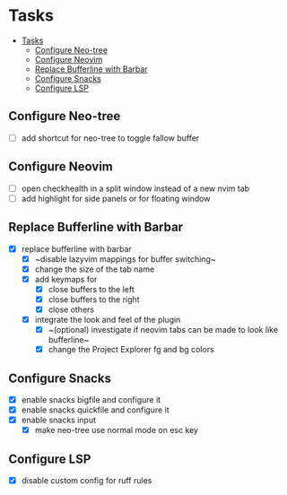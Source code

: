 # Tasks

<!--toc:start-->

- [Tasks](#tasks)
  - [Configure Neo-tree](#configure-neo-tree)
  - [Configure Neovim](#configure-neovim)
  - [Replace Bufferline with Barbar](#replace-bufferline-with-barbar)
  - [Configure Snacks](#configure-snacks)
  - [Configure LSP](#configure-lsp)
  <!--toc:end-->

## Configure Neo-tree

- [ ] add shortcut for neo-tree to toggle fallow buffer

## Configure Neovim

- [ ] open checkhealth in a split window instead of a new nvim tab
- [ ] add highlight for side panels or for floating window

## Replace Bufferline with Barbar

- [x] replace bufferline with barbar
  - [x] ~disable lazyvim mappings for buffer switching~
  - [x] change the size of the tab name
  - [x] add keymaps for
    - [x] close buffers to the left
    - [x] close buffers to the right
    - [x] close others
  - [x] integrate the look and feel of the plugin
    - [x] ~(optional) investigate if neovim tabs can be made to look like bufferline~
    - [x] change the Project Explorer fg and bg colors

## Configure Snacks

- [x] enable snacks bigfile and configure it
- [x] enable snacks quickfile and configure it
- [x] enable snacks input
  - [x] make neo-tree use normal mode on esc key

## Configure LSP

- [x] disable custom config for ruff rules
